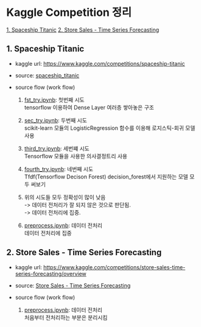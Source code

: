 # Kaggle Competition 정리

[1. Spaceship Titanic](#1-spaceship-titanic)
[2. Store Sales - Time Series Forecasting](#2-store-sales---time-series-forecasting)



## 1. Spaceship Titanic
- kaggle url: https://www.kaggle.com/competitions/spaceship-titanic
- source: [spaceship_titanic](/spaceship_titanic/)

- source flow (work flow)
    1. [fst_try.ipynb](spaceship_titanic/fst_try.ipynb): 첫번째 시도 <br>
        tensorflow 이용하여 Dense Layer 여러층 쌓아놓은 구조

    2. [sec_try.ipynb](spaceship_titanic/sec_try.ipynb): 두번째 시도 <br>
        scikit-learn 모듈의 LogisticRegression 함수를 이용해 로지스틱-회귀 모델 사용

    3. [third_try.ipynb](spaceship_titanic/third_try.ipynb): 세번쨰 시도 <br>
        Tensorflow 모듈을 사용한 의사결정트리 사용

    4. [fourth_try.ipynb](spaceship_titanic/fourth_try.ipynb): 네번째 시도 <br>
        Tfdf(Tensorflow Decison Forest) decision_forest에서 지원하는 모델 모두 써보기

    5. 위의 시도들 모두 정확성이 많이 낮음\
        -> 데이터 전처리가 잘 되지 않은 것으로 판단됨.\
        -> 데이터 전처리에 집중.

    6. [preprocess.ipynb](spaceship_titanic/preprocess.ipynb): 데이터 전처리 <br>
        데이터 전처리에 집중


## 2. Store Sales - Time Series Forecasting
- kaggle url: https://www.kaggle.com/competitions/store-sales-time-series-forecasting/overview
- source: [Store Sales - Time Series Forecasting](/Store%20Sales%20-%20Time%20Series%20Forecasting/)

- source flow (work flow)
    1. [preprocess.ipynb](Store%20Sales%20-%20Time%20Series%20Forecasting/preprocess.ipynb): 데이터 전처리 <br>
    처음부터 전처리하는 부분은 분리시킴

